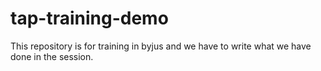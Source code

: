 # tap-training-demo
This repository is for training in byjus and we have to write what we have done in the session.
